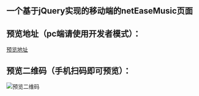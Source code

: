 ## 一个基于jQuery实现的移动端的netEaseMusic页面

## 预览地址（pc端请使用开发者模式）：
[预览地址](https://deejay0921.github.io/NetEaseMusic/src/index.html)

## 预览二维码（手机扫码即可预览）：
![预览二维码](http://ox2pbpy73.bkt.clouddn.com/%E9%A2%84%E8%A7%88.png)